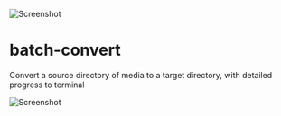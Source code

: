 ![Screenshot](https://i.imgur.com/0CzFSNS.png)

# batch-convert
Convert a source directory of media to a target directory, with detailed progress to terminal

![Screenshot](https://i.imgur.com/U4K0iL3.png)
